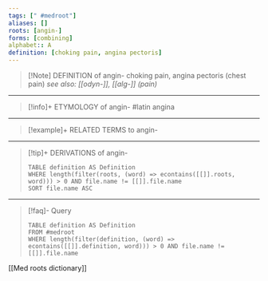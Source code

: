 ```yaml
---
tags: [" #medroot"]
aliases: []
roots: [angin-]
forms: [combining]
alphabet:: A
definition: [choking pain, angina pectoris]
---
```

>[!Note] DEFINITION of angin-
>choking pain, angina pectoris (chest pain)
>*see also: [[odyn-]], [[alg-]] (pain)*
_____
>[!info]+ ETYMOLOGY of angin-
>#latin angina
_____
>[!example]+ RELATED TERMS to angin-
>
_____
>[!tip]+ DERIVATIONS of angin-
>```dataview
>TABLE definition AS Definition 
>WHERE length(filter(roots, (word) => econtains([[]].roots, word))) > 0 AND file.name != [[]].file.name
>SORT file.name ASC
>```
_____
>[!faq]- Query
>```dataview
>TABLE definition AS Definition
>FROM #medroot
>WHERE length(filter(definition, (word) => econtains([[]].definition, word))) > 0 AND file.name != [[]].file.name
>```

[[Med roots dictionary]]